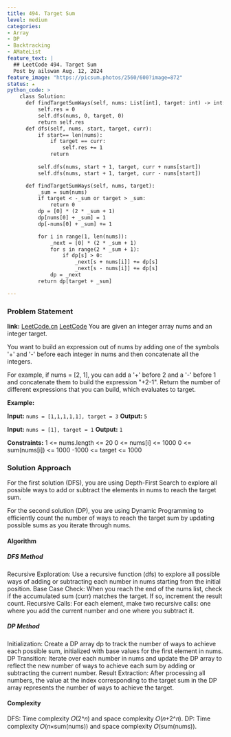 ```yaml
---
title: 494. Target Sum
level: medium
categories:
- Array
- DP
- Backtracking
- AMateList
feature_text: |
  ## LeetCode 494. Target Sum
  Post by ailswan Aug. 12, 2024
feature_image: "https://picsum.photos/2560/600?image=872"
status: ★
python_code: >
    class Solution:
      def findTargetSumWays(self, nums: List[int], target: int) -> int:
          self.res = 0
          self.dfs(nums, 0, target, 0)
          return self.res
      def dfs(self, nums, start, target, curr):
          if start== len(nums):
              if target == curr:
                  self.res += 1
              return 
          
          self.dfs(nums, start + 1, target, curr + nums[start])
          self.dfs(nums, start + 1, target, curr - nums[start])

      def findTargetSumWays(self, nums, target):
          _sum = sum(nums)
          if target < -_sum or target > _sum:
              return 0
          dp = [0] * (2 * _sum + 1)
          dp[nums[0] + _sum] = 1
          dp[-nums[0] + _sum] += 1

          for i in range(1, len(nums)):
              _next = [0] * (2 * _sum + 1)
              for s in range(2 * _sum + 1):
                  if dp[s] > 0:
                      _next[s + nums[i]] += dp[s]
                      _next[s - nums[i]] += dp[s]
              dp = _next
          return dp[target + _sum]

---
```


### Problem Statement
**link:**
[LeetCode.cn](https://leetcode.cn/problems/target-sum/)
[LeetCode](https://leetcode.com/target-sum/)
You are given an integer array nums and an integer target.

You want to build an expression out of nums by adding one of the symbols '+' and '-' before each integer in nums and then concatenate all the integers.

For example, if nums = [2, 1], you can add a '+' before 2 and a '-' before 1 and concatenate them to build the expression "+2-1".
Return the number of different expressions that you can build, which evaluates to target.

**Example:**

**Input:** `nums = [1,1,1,1,1], target = 3`
**Output:** `5`

**Input:** `nums = [1], target = 1`
**Output:** `1`

**Constraints:**
1 <= nums.length <= 20
0 <= nums[i] <= 1000
0 <= sum(nums[i]) <= 1000
-1000 <= target <= 1000
 
### Solution Approach
For the first solution (DFS), you are using Depth-First Search to explore all possible ways to add or subtract the elements in nums to reach the target sum.

For the second solution (DP), you are using Dynamic Programming to efficiently count the number of ways to reach the target sum by updating possible sums as you iterate through nums.

#### Algorithm
##### DFS Method
Recursive Exploration: Use a recursive function (dfs) to explore all possible ways of adding or subtracting each number in nums starting from the initial position.
Base Case Check: When you reach the end of the nums list, check if the accumulated sum (curr) matches the target. If so, increment the result count.
Recursive Calls: For each element, make two recursive calls: one where you add the current number and one where you subtract it.

##### DP Method
Initialization: Create a DP array dp to track the number of ways to achieve each possible sum, initialized with base values for the first element in nums.
DP Transition: Iterate over each number in nums and update the DP array to reflect the new number of ways to achieve each sum by adding or subtracting the current number.
Result Extraction: After processing all numbers, the value at the index corresponding to the target sum in the DP array represents the number of ways to achieve the target.

#### Complexity
DFS: Time complexity 
𝑂(2^𝑛) and space complexity 𝑂(𝑛+2^𝑛).
DP: Time complexity 
𝑂(𝑛×sum(nums)) and space complexity 𝑂(sum(nums)).
